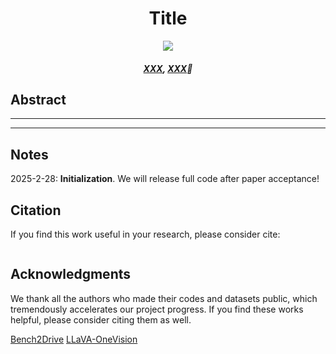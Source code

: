 <h1 align="center">Title</h1>

<p align="center">
<!-- <a href="https://arxiv.org/pdf/2410.08616"><img src="https://img.shields.io/badge/arXiv-Dual_AEB-green"></a> -->
<!-- <a href="https://www.youtube.com/watch?v=KbN-mJnXu08"><img src="https://img.shields.io/badge/YouTube-Video-red?logo=video"></a> -->
<a href="https://github.com/ChipsICU/Dual-AEB/blob/main/LICENSE"><img  src="https://img.shields.io/badge/license-MIT-blue.svg"></a>
</p>

<!-- <h4 align="center"><em> -->
<!-- <a href="https://github.com/ChipsICU">Wei Zhang</a>*, 
<a href="https://github.com/Philipflyg">Pengfei Li</a>*,
<a href="https://github.com/wjl2244">Junli Wang</a>, 
<a href="#">Bingchuan Sun</a>, 
<a href="#">Qihao Jin</a>, 
<a href="#">Guangjun Bao</a>, 
<a href="#">Shibo Rui</a>, 
<a href="#">Yang Yu</a>,  -->
<!-- <a href="#">Wenchao Ding</a>, 
<a href="#">Peng Li</a>📧, 
<a href="#">Yilun Chen</a>📧</em>
</h4> -->

<h4 align="center"><em>
<a href="#">XXX</a>, 
<a href="#">XXX</a>📧</em>
</h4>

<!-- <h5 align="center">
<br>* indicates equal contribution, and 📧 indicates corresponding authors.<br> -->
<!-- <b > AIR, Tsinghua University &nbsp; | &nbsp; Lenovo Research  &nbsp; | &nbsp; HIT &nbsp; | &nbsp; CASIA | &nbsp; Fudan University </b> -->
<!-- <a><img align="center" src="assets/logo.png" width="100%"/></a> -->
<!-- </h5> -->

## Abstract
<!-- <a align="docs/images/pipeline.png"><img src="assets/pipeline.png"></a> -->
______

<!-- Automatic Emergency Braking (AEB) systems are a crucial component in ensuring the safety of passengers in autonomous vehicles. Conventional AEB systems primarily rely on closed-set perception modules to recognize traffic conditions and assess collision risks. To enhance the adaptability of AEB systems in open scenarios, we propose Dual-AEB, a system combines an advanced multimodal large language model (MLLM) for comprehensive scene understanding and a conventional rule-based rapid AEB to ensure quick response times. To the best of our knowledge, Dual-AEB is the first method to incorporate MLLMs within AEB systems. Through extensive experimentation, we have validated the effectiveness of our method. -->

<!-- ><strong>[Coming Soon]</strong>: We will release full code after papaer acceptance! Stay tuned for updates on this <a href='#'>page</a> -->

---

## Notes
2025-2-28: **Initialization**.  We will release full code after paper acceptance! 
<!-- Stay tuned for updates on this <a href='#'>page</a> -->
<!-- ><strong>[Coming Soon]</strong>: We will release full code after papaer acceptance! Stay tuned for updates on this <a href='#'>page</a> -->

## Citation
If you find this work useful in your research, please consider cite: 

```
```

## Acknowledgments

We thank all the authors who made their codes and datasets public, which tremendously accelerates our project progress. If you find these works helpful, please consider citing them as well.

[Bench2Drive](https://github.com/Thinklab-SJTU/Bench2Drive)
[LLaVA-OneVision](https://github.com/LLaVA-VL/LLaVA-NeXT/)
